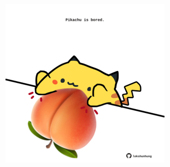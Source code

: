 <!-- built at 06/08/2022, 24:01:33 UTC -->
<p align="center">
  <img width="500" height="500" src="./ReadmeImage.svg">
</p>
